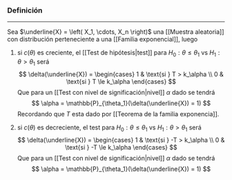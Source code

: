### Definición
---
Sea $\underline{X} = \left( X_1, \cdots, X_n \right)$ una [[Muestra aleatoria]] con distribución perteneciente a una [[Familia exponencial]], luego
1) si $c(\theta)$ es creciente, el [[Test de hipótesis|test]] para $H_0 : \theta \le \theta_1$ vs $H_1 : \theta > \theta_1$ será $$ \delta(\underline{X}) = \begin{cases} 
	1 & \text{si } T > k_\alpha \\
	0 & \text{si } T \le k_\alpha 
\end{cases} $$ Que para un [[Test con nivel de significación|nivel]] $\alpha$ dado se tendrá $$ \alpha = \mathbb{P}_{\theta_1}(\delta(\underline{X}) = 1) $$Recordando que $T$ esta dado por [[Teorema de la familia exponencia]].

2) si $c(\theta)$ es decreciente, el test para $H_0 : \theta \le \theta_1$ vs $H_1 : \theta > \theta_1$ será $$ \delta(\underline{X}) = \begin{cases} 
	1 & \text{si } -T > k_\alpha \\
	0 & \text{si } -T \le k_\alpha 
\end{cases} $$Que para un [[Test con nivel de significación|nivel]] $\alpha$ dado se tendrá $$ \alpha = \mathbb{P}_{\theta_1}(\delta(\underline{X}) = 1) $$
